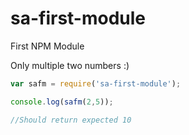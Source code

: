 # sa-first-module
First NPM  Module

Only multiple two numbers :)

```js
var safm = require('sa-first-module');

console.log(safm(2,5));

//Should return expected 10
```